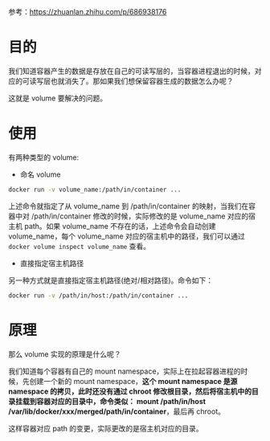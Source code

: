 参考：https://zhuanlan.zhihu.com/p/686938176

# 目的

我们知道容器产生的数据是存放在自己的可读写层的，当容器进程退出的时候，对应的可读写层也就消失了。那如果我们想保留容器生成的数据怎么办呢？<br>

这就是 volume 要解决的问题。

# 使用

有两种类型的 volume:

- 命名 volume

```sh
docker run -v volume_name:/path/in/container ...
```

上述命令就指定了从 volume_name 到 /path/in/container 的映射，当我们在容器中对 /path/in/container 修改的时候，实际修改的是 volume_name 对应的宿主机 path。如果 volume_name 不存在的话，上述命令会自动创建 volume_name，每个 volume_name 对应的宿主机中的路径，我们可以通过 `docker volume inspect volume_name` 查看。

- 直接指定宿主机路径

另一种方式就是直接指定宿主机路径(绝对/相对路径)。命令如下：

```sh
docker run -v /path/in/host:/path/in/container ...
```

# 原理

那么 volume 实现的原理是什么呢？<br>

我们知道每个容器有自己的 mount namespace，实际上在拉起容器进程的时候，先创建一个新的 mount namespace，**这个 mount namespace 是源 namespace 的拷贝，此时还没有通过 chroot 修改根目录，然后将宿主机中的目录挂载到容器对应的目录中，命令类似： mount /path/in/host /var/lib/docker/xxx/merged/path/in/container**，最后再 chroot。<br>

这样容器对应 path 的变更，实际更改的是宿主机对应的目录。